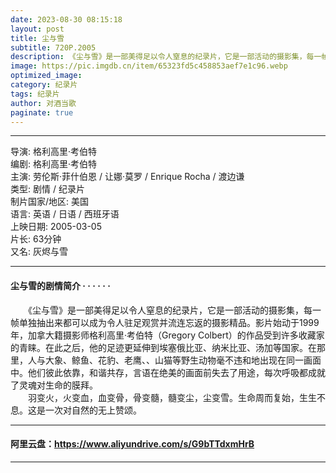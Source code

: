 ```yaml
---
date: 2023-08-30 08:15:18
layout: post
title: 尘与雪
subtitle: 720P.2005
description: 《尘与雪》是一部美得足以令人窒息的纪录片，它是一部活动的摄影集，每一帧单独抽出来都可以成为令人驻足观赏并流连忘返的摄影精品。影片始动于1999年，加拿大籍摄影师格利高里·考伯特（Gregory Colbert）的作品受到许多收藏家的青睐...
image: https://pic.imgdb.cn/item/65323fd5c458853aef7e1c96.webp
optimized_image: 
category: 纪录片
tags: 纪录片
author: 对酒当歌
paginate: true
---
```


---

导演: 格利高里·考伯特  
编剧: 格利高里·考伯特  
主演: 劳伦斯·菲什伯恩 / 让娜·莫罗 / Enrique Rocha / 渡边谦  
类型: 剧情 / 纪录片  
制片国家/地区: 美国  
语言: 英语 / 日语 / 西班牙语  
上映日期: 2005-03-05  
片长: 63分钟  
又名: 灰烬与雪  

---

#### 尘与雪的剧情简介 · · · · · ·

　　《尘与雪》是一部美得足以令人窒息的纪录片，它是一部活动的摄影集，每一帧单独抽出来都可以成为令人驻足观赏并流连忘返的摄影精品。影片始动于1999年，加拿大籍摄影师格利高里·考伯特（Gregory Colbert）的作品受到许多收藏家的青睐。在此之后，他的足迹更延伸到埃塞俄比亚、纳米比亚、汤加等国家。在那里，人与大象、鲸鱼、花豹、老鹰、、山猫等野生动物毫不违和地出现在同一画面中。他们彼此依靠，和谐共存，言语在绝美的画面前失去了用途，每次呼吸都成就了灵魂对生命的膜拜。  
　　羽变火，火变血，血变骨，骨变髓，髓变尘，尘变雪。生命周而复始，生生不息。这是一次对自然的无上赞颂。

---

#### 阿里云盘：<https://www.aliyundrive.com/s/G9bTTdxmHrB>

---
